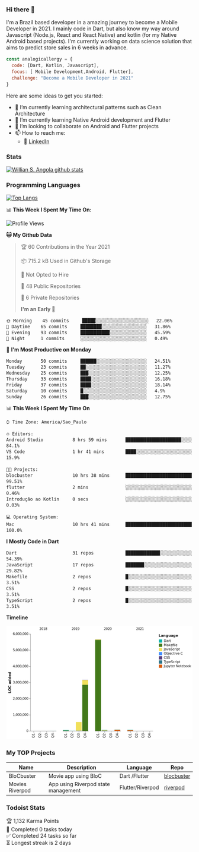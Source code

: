 ### Hi there 👋

I'm a Brazil based developer in a amazing journey to become a Mobile Developer in 2021. I mainly code in Dart, but also know my way around Javascript (Node.js, React and React Native) and kotlin (for my Native Android based projects). I'm currently working on data science solution that aims to predict store sales in 6 weeks in advance.

```javascript
const analogicallergy = {
  code: [Dart, Kotlin, Javascript],
  focus: [ Mobile Development,Android, Flutter],
  challenge: "Become a Mobile Developer in 2021"
}
```

Here are some ideas to get you started:

- 🔭 I’m currently learning architectural patterns such as Clean Architecture
- 🌱 I’m currently learning Native Android development and Flutter
- 👯 I’m looking to collaborate on Android and Flutter projects
- 📫 How to reach me:
  - :office: [LinkedIn](https://www.linkedin.com/in/wsabsi/)

### Stats

[![Willian S. Angola github stats](https://github-readme-stats.vercel.app/api?username=analogicallergy&count_private=true&show_icons=true&theme=radical&hide_rank=false)](https://github.com/anuraghazra/github-readme-stats)

### Programming Languages

[![Top Langs](https://github-readme-stats.vercel.app/api/top-langs/?username=analogicallergy)](https://github.com/analogicallergy/github-readme-stats)

📊 **This Week I Spent My Time On:**

<!--START_SECTION:waka-->

![Profile Views](http://img.shields.io/badge/Profile%20Views-0-blue)

**🐱 My Github Data**

> 🏆 60 Contributions in the Year 2021
>
> 📦 715.2 kB Used in Github's Storage
>
> 🚫 Not Opted to Hire
>
> 📜 48 Public Repositories
>
> 🔑 6 Private Repositories
>
> **I'm an Early 🐤**

```text
🌞 Morning    45 commits     █████░░░░░░░░░░░░░░░░░░░░   22.06%
🌆 Daytime    65 commits     ████████░░░░░░░░░░░░░░░░░   31.86%
🌃 Evening    93 commits     ███████████░░░░░░░░░░░░░░   45.59%
🌙 Night      1 commits      ░░░░░░░░░░░░░░░░░░░░░░░░░   0.49%

```

📅 **I'm Most Productive on Monday**

```text
Monday       50 commits     ██████░░░░░░░░░░░░░░░░░░░   24.51%
Tuesday      23 commits     ██░░░░░░░░░░░░░░░░░░░░░░░   11.27%
Wednesday    25 commits     ███░░░░░░░░░░░░░░░░░░░░░░   12.25%
Thursday     33 commits     ████░░░░░░░░░░░░░░░░░░░░░   16.18%
Friday       37 commits     ████░░░░░░░░░░░░░░░░░░░░░   18.14%
Saturday     10 commits     █░░░░░░░░░░░░░░░░░░░░░░░░   4.9%
Sunday       26 commits     ███░░░░░░░░░░░░░░░░░░░░░░   12.75%

```

📊 **This Week I Spent My Time On**

```text
⌚︎ Time Zone: America/Sao_Paulo

🔥 Editors:
Android Studio           8 hrs 59 mins       █████████████████████░░░░   84.1%
VS Code                  1 hr 41 mins        ████░░░░░░░░░░░░░░░░░░░░░   15.9%

🐱‍💻 Projects:
blocbuster               10 hrs 38 mins      █████████████████████████   99.51%
flutter                  2 mins              ░░░░░░░░░░░░░░░░░░░░░░░░░   0.46%
Introdução ao Kotlin     0 secs              ░░░░░░░░░░░░░░░░░░░░░░░░░   0.03%

💻 Operating System:
Mac                      10 hrs 41 mins      █████████████████████████   100.0%

```

**I Mostly Code in Dart**

```text
Dart                     31 repos            █████████████░░░░░░░░░░░░   54.39%
JavaScript               17 repos            ███████░░░░░░░░░░░░░░░░░░   29.82%
Makefile                 2 repos             █░░░░░░░░░░░░░░░░░░░░░░░░   3.51%
CSS                      2 repos             █░░░░░░░░░░░░░░░░░░░░░░░░   3.51%
TypeScript               2 repos             █░░░░░░░░░░░░░░░░░░░░░░░░   3.51%

```

**Timeline**

![Chart not found](https://raw.githubusercontent.com/AnalogicAllergy/AnalogicAllergy/main/charts/bar_graph.png)

<!--END_SECTION:waka-->

### My TOP Projects

| Name            | Description                         | Language         | Repo                                                           |
| --------------- | ----------------------------------- | ---------------- | -------------------------------------------------------------- |
| BloCbuster      | Movie app using BloC                | Dart /Flutter    | [blocbuster](https://github.com/AnalogicAllergy/blocbuster)    |
| Movies Riverpod | App using Riverpod state management | Flutter/Riverpod | [riverpod](https://github.com/AnalogicAllergy/movies_riverpod) |

### Todoist Stats

<!-- TODO-IST:START -->

🏆 1,132 Karma Points  
🌸 Completed 0 tasks today  
✅ Completed 24 tasks so far  
⏳ Longest streak is 2 days

<!-- TODO-IST:END -->
